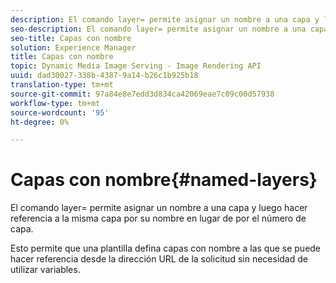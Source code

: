 ```yaml
---
description: El comando layer= permite asignar un nombre a una capa y luego hacer referencia a la misma capa por su nombre en lugar de por el número de capa.
seo-description: El comando layer= permite asignar un nombre a una capa y luego hacer referencia a la misma capa por su nombre en lugar de por el número de capa.
seo-title: Capas con nombre
solution: Experience Manager
title: Capas con nombre
topic: Dynamic Media Image Serving - Image Rendering API
uuid: dad30027-338b-4387-9a14-b26c1b925b18
translation-type: tm+mt
source-git-commit: 97a84e8e7edd3d834ca42069eae7c09c00d57938
workflow-type: tm+mt
source-wordcount: '95'
ht-degree: 0%

---
```



# Capas con nombre{#named-layers}

El comando layer= permite asignar un nombre a una capa y luego hacer referencia a la misma capa por su nombre en lugar de por el número de capa.

Esto permite que una plantilla defina capas con nombre a las que se puede hacer referencia desde la dirección URL de la solicitud sin necesidad de utilizar variables.
